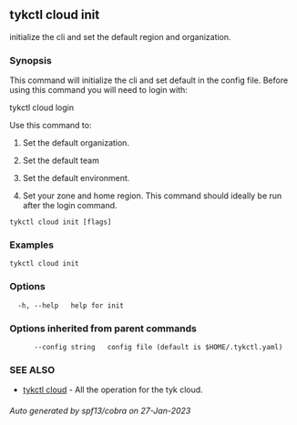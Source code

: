 ## tykctl cloud init

initialize the cli and set the default region and organization.

### Synopsis


This command will initialize the cli and set default in the config file.
Before using this command you will need to login with:

tykctl cloud login

Use this command to:

1. Set the default organization.

2. Set the default team

3. Set the default environment.

4. Set your zone and home region.
This command should ideally be run after the login command.


```
tykctl cloud init [flags]
```

### Examples

```
tykctl cloud init
```

### Options

```
  -h, --help   help for init
```

### Options inherited from parent commands

```
      --config string   config file (default is $HOME/.tykctl.yaml)
```

### SEE ALSO

* [tykctl cloud](tykctl_cloud.md)	 - All the operation for the tyk cloud.

###### Auto generated by spf13/cobra on 27-Jan-2023
